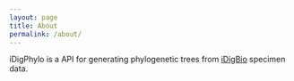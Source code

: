```yaml
---
layout: page
title: About
permalink: /about/
---
```


iDigPhylo is a API for generating phylogenetic trees from [iDigBio](https://www.idigbio.org/) specimen data.

